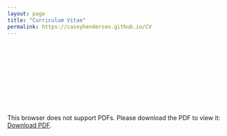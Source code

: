 ```yaml
---
layout: page
title: "Curriculum Vitae"
permalink: https://caseyhenderson.github.io/CV
---
```

<object data="assets/CV.pdf" type="application/pdf" width="700px" height="700px">
    <embed src="assets/CV.pdf">
        <p>This browser does not support PDFs. Please download the PDF to view it: <a href="assets/CV.pdf">Download PDF</a>.</p>
    </embed>
</object>

